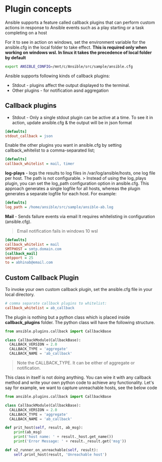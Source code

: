 # Plugin concepts

Ansible supports a feature called callback plugins that can perform custom actions in response to Ansible events such as a play starting or a task completing on a host

For it to see in action on windows, set the environment variable for the ansible.cfg in the local folder to take effect.
**This is required only when working on windows wsl. In linux it takes the precedence of local folder by default**
```bash
export ANSIBLE_CONFIG=/mnt/c/Ansible/src/sample/ansible.cfg
```

Ansible supports following kinds of callback plugins:
* Stdout -  plugins affect the output displayed to the terminal. 
* Other plugins - for notification asnd aggregation

## Callback plugins 
* Stdout - Only a single stdout plugin can be active at a time. To see it in action, update ansible.cfg & the output will be in json format
```ini
[defaults]
stdout_callback = json
```
Enable the other plugins you want in ansible.cfg by setting callback_whitelist to a comma-separated list;
```ini
[defaults]
callback_whitelist = mail, timer
```
**log-plays** - logs the results to log files in /var/log/ansible/hosts, one log file per host. The path is not configurable.
    > Instead of using the log_plays plugin, you can set the log_path configuration option in ansible.cfg. This approach generates a single logfile for all hosts, whereas the plugin generates a separate logfile for each host. For example:
```ini
[defaults]
log_path = /home/ansible/src/sample/ansible-ab.log
```

**Mail** - Sends failure events via email
It requires whitelisting in configuration (ansible.cfg).
> Email notification fails in windows 10 wsl
```ini
[defaults]
callback_whitelist = mail
SMTPHOST = smtp.domain.com
[callback_mail]
smtpport = 25
to = abhinab@email.com
```

## Custom Callback Plugin

To invoke your own custom callback plugin, set the ansible.cfg file in your local directory.
```ini
# comma separate callback plugins to whitelist:
callback_whitelist = ab_callback
``` 

The plugin is nothing but a python class which is placed inside **callback_plugins** folder. The python class will have the following structure.
```py
from ansible.plugins.callback import CallbackBase

class CallbackModule(CallbackBase):
  CALLBACK_VERSION = 2.0
  CALLBACK_TYPE = 'aggregate'
  CALLBACK_NAME = 'ab_callback'
``` 
> Note the CALLBACK_TYPE. It can be either of aggregate or notification.

This class in itself is not doing anything. You can wire it with any callback method and write your own python code to achieve any functionality. Let's say for example, we want to capture unreachable hosts, see the below code

```py
from ansible.plugins.callback import CallbackBase

class CallbackModule(CallbackBase):
  CALLBACK_VERSION = 2.0
  CALLBACK_TYPE = 'aggregate'
  CALLBACK_NAME = 'ab_callback'

def prit_host(self, result, ab_msg):
    print(ab_msg)
    print('host name: ' + result._host.get_name())
    print('Error Message: ' + result._result.get('msg'))

def v2_runner_on_unreachable(self, result): 
    self.print_host(result, 'Unreachable host')
``` 

